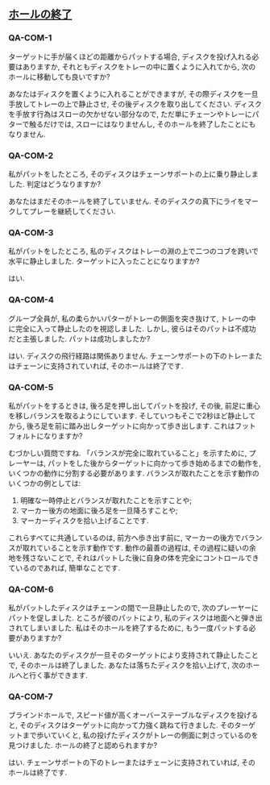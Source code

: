 ## [ホールの終了](807)

### QA-COM-1
ターゲットに手が届くほどの距離からパットする場合,
ディスクを投げ入れる必要はありますか,
それともディスクをトレーの中に置くように入れてから,
次のホールに移動しても良いですか?

あなたはディスクを置くように入れることができますが,
その際ディスクを一旦手放してトレーの上で静止させ,
その後ディスクを取り出してください.
ディスクを手放す行為はスローの欠かせない部分なので,
ただ単にチェーンやトレーにパターで触るだけでは,
スローにはなりませんし,
そのホールを終了したことにもなりません.

### QA-COM-2
私がパットをしたところ,
そのディスクはチェーンサポートの上に乗り静止しました.
判定はどうなりますか?

あなたはまだそのホールを終了していません.
そのディスクの真下にライをマークしてプレーを継続してください.

### QA-COM-3
私がパットをしたところ,
私のディスクはトレーの淵の上で二つのコブを跨いで水平に静止しました.
ターゲットに入ったことになりますか?

はい.

### QA-COM-4
グループ全員が,
私の柔らかいパターがトレーの側面を突き抜けて,
トレーの中に完全に入って静止したのを視認しました.
しかし,
彼らはそのパットは不成功だと主張しました.
パットは成功しましたか?

はい.
ディスクの飛行経路は関係ありません.
チェーンサポートの下のトレーまたはチェーンに支持されていれば,
そのホールは終了です.

### QA-COM-5
私がパットをするときは,
後ろ足を押し出してパットを投げ,
その後,
前足に重心を移しバランスを取るようにしています.
そしていつもそこで2秒ほど静止してから,
後ろ足を前に踏み出しターゲットに向かって歩き出します.
これはフットフォルトになりますか?

むづかしい質問ですね.
「バランスが完全に取れていること」を示すために,
プレーヤーは,
パットをした後からターゲットに向かって歩き始めるまでの動作を,
いくつかの動作に分割する必要があります.
バランスが取れたことを示す動作のいくつかの例としては:

1. 明確な一時停止とバランスが取れたことを示すことや;
1. マーカー後方の地面に後ろ足を一旦降ろすことや;
1. マーカーディスクを拾い上げることです.

これらすべてに共通しているのは,
前方へ歩き出す前に,
マーカーの後方でバランスが取れていることを示す動作です.
動作の最善の過程は,
その過程に疑いの余地を残さないことで,
それはパットした後に自身の体を完全にコントロールできているのであれば,
簡単なことです.

### QA-COM-6
私がパットしたディスクはチェーンの間で一旦静止したので,
次のプレーヤーにパットを促しました.
ところが彼のパットにより,
私のディスクは地面へと弾き出されてしまいました.
私はそのホールを終了するために,
もう一度パットする必要がありますか?

いいえ.
あなたのディスクが一旦そのターゲットにより支持されて静止したことで,
そのホールは終了しました.
あなたは落ちたディスクを拾い上げて,
次のホールへと行く事ができます.

### QA-COM-7
ブラインドホールで,
スピード値が高くオーバーステーブルなディスクを投げると,
そのディスクはターゲットに向かって力強く跳ねて行きました.
そのターゲットまで歩いていくと,
私の投げたディスクがトレーの側面に刺さっているのを見つけました.
ホールの終了と認められますか?

はい.
チェーンサポートの下のトレーまたはチェーンに支持されていれば,
そのホールは終了です.
